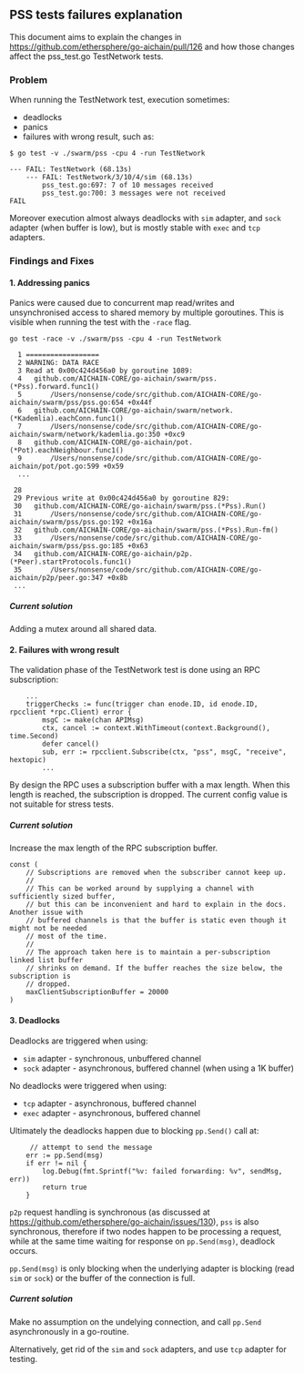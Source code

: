 ## PSS tests failures explanation

This document aims to explain the changes in https://github.com/ethersphere/go-aichain/pull/126 and how those changes affect the pss_test.go TestNetwork tests.

### Problem

When running the TestNetwork test, execution sometimes:

* deadlocks
* panics
* failures with wrong result, such as:

```
$ go test -v ./swarm/pss -cpu 4 -run TestNetwork
```

```
--- FAIL: TestNetwork (68.13s)
    --- FAIL: TestNetwork/3/10/4/sim (68.13s)
        pss_test.go:697: 7 of 10 messages received
        pss_test.go:700: 3 messages were not received
FAIL
```

Moreover execution almost always deadlocks with `sim` adapter, and `sock` adapter (when buffer is low), but is mostly stable with `exec` and `tcp` adapters.

### Findings and Fixes

#### 1. Addressing panics

Panics were caused due to concurrent map read/writes and unsynchronised access to shared memory by multiple goroutines. This is visible when running the test with the `-race` flag.

```
go test -race -v ./swarm/pss -cpu 4 -run TestNetwork

  1 ==================
  2 WARNING: DATA RACE
  3 Read at 0x00c424d456a0 by goroutine 1089:
  4   github.com/AICHAIN-CORE/go-aichain/swarm/pss.(*Pss).forward.func1()
  5       /Users/nonsense/code/src/github.com/AICHAIN-CORE/go-aichain/swarm/pss/pss.go:654 +0x44f
  6   github.com/AICHAIN-CORE/go-aichain/swarm/network.(*Kademlia).eachConn.func1()
  7       /Users/nonsense/code/src/github.com/AICHAIN-CORE/go-aichain/swarm/network/kademlia.go:350 +0xc9
  8   github.com/AICHAIN-CORE/go-aichain/pot.(*Pot).eachNeighbour.func1()
  9       /Users/nonsense/code/src/github.com/AICHAIN-CORE/go-aichain/pot/pot.go:599 +0x59
  ...

 28
 29 Previous write at 0x00c424d456a0 by goroutine 829:
 30   github.com/AICHAIN-CORE/go-aichain/swarm/pss.(*Pss).Run()
 31       /Users/nonsense/code/src/github.com/AICHAIN-CORE/go-aichain/swarm/pss/pss.go:192 +0x16a
 32   github.com/AICHAIN-CORE/go-aichain/swarm/pss.(*Pss).Run-fm()
 33       /Users/nonsense/code/src/github.com/AICHAIN-CORE/go-aichain/swarm/pss/pss.go:185 +0x63
 34   github.com/AICHAIN-CORE/go-aichain/p2p.(*Peer).startProtocols.func1()
 35       /Users/nonsense/code/src/github.com/AICHAIN-CORE/go-aichain/p2p/peer.go:347 +0x8b
 ...
```

##### Current solution

Adding a mutex around all shared data.

#### 2. Failures with wrong result

The validation phase of the TestNetwork test is done using an RPC subscription:

```
    ...
	triggerChecks := func(trigger chan enode.ID, id enode.ID, rpcclient *rpc.Client) error {
		msgC := make(chan APIMsg)
		ctx, cancel := context.WithTimeout(context.Background(), time.Second)
		defer cancel()
		sub, err := rpcclient.Subscribe(ctx, "pss", msgC, "receive", hextopic)
		...
```

By design the RPC uses a subscription buffer with a max length. When this length is reached, the subscription is dropped. The current config value is not suitable for stress tests.

##### Current solution

Increase the max length of the RPC subscription buffer.

```
const (
	// Subscriptions are removed when the subscriber cannot keep up.
	//
	// This can be worked around by supplying a channel with sufficiently sized buffer,
	// but this can be inconvenient and hard to explain in the docs. Another issue with
	// buffered channels is that the buffer is static even though it might not be needed
	// most of the time.
	//
	// The approach taken here is to maintain a per-subscription linked list buffer
	// shrinks on demand. If the buffer reaches the size below, the subscription is
	// dropped.
	maxClientSubscriptionBuffer = 20000
)
```

#### 3. Deadlocks

Deadlocks are triggered when using:
* `sim` adapter - synchronous, unbuffered channel
* `sock` adapter - asynchronous, buffered channel (when using a 1K buffer)

No deadlocks were triggered when using:
* `tcp` adapter - asynchronous, buffered channel
* `exec` adapter - asynchronous, buffered channel

Ultimately the deadlocks happen due to blocking `pp.Send()` call at:

 		 // attempt to send the message
  		err := pp.Send(msg)
  		if err != nil {
  			log.Debug(fmt.Sprintf("%v: failed forwarding: %v", sendMsg, err))
  			return true
  		}

 `p2p` request handling is synchronous (as discussed at https://github.com/ethersphere/go-aichain/issues/130), `pss` is also synchronous, therefore if two nodes happen to be processing a request, while at the same time waiting for response on `pp.Send(msg)`, deadlock occurs.
 
 `pp.Send(msg)` is only blocking when the underlying adapter is blocking (read `sim` or `sock`) or the buffer of the connection is full.
 
##### Current solution

Make no assumption on the undelying connection, and call `pp.Send` asynchronously in a go-routine.

Alternatively, get rid of the `sim` and `sock` adapters, and use `tcp` adapter for testing.
